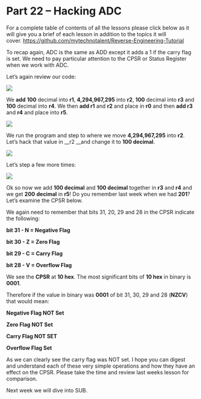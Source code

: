 # Part 22 – Hacking ADC

For a complete table of contents of all the lessons please click below as it will give you a brief of each lesson in addition to the topics it will cover.&nbsp;https://github.com/mytechnotalent/Reverse-Engineering-Tutorial

To recap again, ADC is the same as ADD except it adds a 1 if the carry flag is set. We need to pay particular attention to the CPSR or Status Register when we work with ADC.

Let’s again review our code:

<div class="slate-resizable-image-embed slate-image-embed__resize-full-width"><img src="https://media-exp1.licdn.com/dms/image/C4E12AQHymGPxTYW0Kg/article-inline_image-shrink_1000_1488/0/1520144168134?e=1614211200&amp;v=beta&amp;t=2L5ijpvvkJQGffEhz6H_7hRx4X5qWh7tXHD9z_g8q2c"/></div>

We __add__ __100__ decimal into __r1__, __4,294,967,295__ into __r2__, __100__ decimal into __r3__ and __100__ decimal into __r4__. We then __add r1__ and __r2__ and place in __r0__ and then __add r3__ and __r4__ and place into __r5__.

<div class="slate-resizable-image-embed slate-image-embed__resize-full-width"><img src="https://media-exp1.licdn.com/dms/image/C4E12AQGOSpal8OqelQ/article-inline_image-shrink_1000_1488/0/1520170920932?e=1614211200&amp;v=beta&amp;t=WmB_bSHnun78lCRPT-0fMnE9hx3BhzjI8CfnCA1Z-_I"/></div>

We run the program and step to where we move __4,294,967,295__ into __r2__. Let’s hack that value in __r2 __and change it to __100 decimal__.

<div class="slate-resizable-image-embed slate-image-embed__resize-middle"><img src="https://media-exp1.licdn.com/dms/image/C4E12AQGHJMoBmAoChw/article-inline_image-shrink_1000_1488/0/1520230872538?e=1614211200&amp;v=beta&amp;t=o4CrSOJYiB07IpdL5WtFVUw92PtWKA0sUYuh-rX2QFI"/></div>

Let’s step a few more times:

<div class="slate-resizable-image-embed slate-image-embed__resize-middle"><img src="https://media-exp1.licdn.com/dms/image/C4E12AQFIZqpM-6mBbg/article-inline_image-shrink_1000_1488/0/1520243287330?e=1614211200&amp;v=beta&amp;t=ys2i-xcTZCddfPqlaP8wlYzFtitUBYGIrXIwmuAcmcM"/></div>

Ok so now we add __100 decimal__ and __100 decimal__ together in __r3__ and __r4__ and we get __200__ __decimal__ in __r5__! Do you remember last week when we had __201__? Let’s examine the CPSR below.

We again need to remember that bits 31, 20, 29 and 28 in the CPSR indicate the following:

__bit 31 - N = Negative Flag__

__bit 30 - Z = Zero Flag__

__bit 29 - C = Carry Flag__

__bit 28 - V = Overflow Flag__

We see the __CPSR__ at __10 hex__. The most significant bits of __10 hex__ in binary is __0001__.

Therefore if the value in binary was __0001__ of bit 31, 30, 29 and 28 (__NZCV__) that would mean:

__Negative Flag NOT Set__

__Zero Flag NOT Set__

__Carry Flag NOT SET__

__Overflow Flag Set__

As we can clearly see the carry flag was NOT set. I hope you can digest and understand each of these very simple operations and how they have an effect on the CPSR. Please take the time and review last weeks lesson for comparison.

Next week we will dive into SUB.